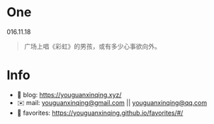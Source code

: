 
# One 
 
  
016.11.18 
 
>广场上唱《彩虹》的男孩，或有多少心事欲向外。        
 
 

# Info

- 📝 blog: https://youguanxinqing.xyz/
- ✉️  mail: youguanxinqing@gmail.com || youguanxinqing@qq.com
- 📙 favorites: https://youguanxinqing.github.io/favorites/#/
